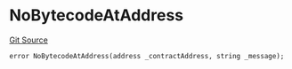 # NoBytecodeAtAddress
[Git Source](https://github.com/thrackle-io/tron/blob/56352a4526d6a87b8ae2304732a66802674fba29/src/client/token/handler/diamond/HandlerDiamondLib.sol)


```solidity
error NoBytecodeAtAddress(address _contractAddress, string _message);
```

